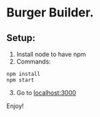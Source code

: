 # Burger Builder.

## Setup:
1. Install node to have npm
2. Commands:
```
npm install
npm start
```
3. Go to [localhost:3000](localhost:3000)

Enjoy!
